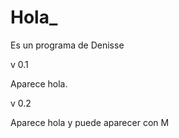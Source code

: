 # Hola_
Es un programa de Denisse

v 0.1

Aparece hola.

v 0.2

Aparece hola y puede aparecer con M

